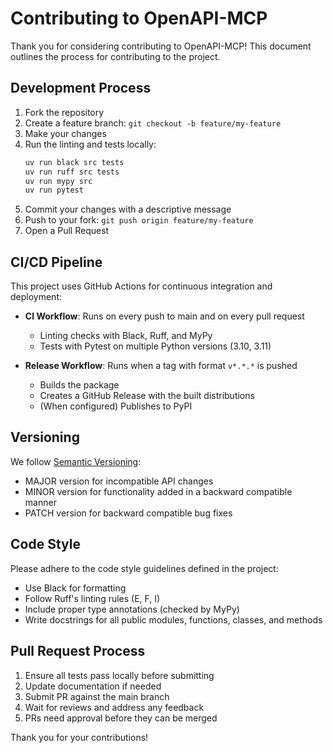 # Contributing to OpenAPI-MCP

Thank you for considering contributing to OpenAPI-MCP! This document outlines the process for contributing to the project.

## Development Process

1. Fork the repository
2. Create a feature branch: `git checkout -b feature/my-feature`
3. Make your changes
4. Run the linting and tests locally:
   ```bash
   uv run black src tests
   uv run ruff src tests
   uv run mypy src
   uv run pytest
   ```
5. Commit your changes with a descriptive message
6. Push to your fork: `git push origin feature/my-feature`
7. Open a Pull Request

## CI/CD Pipeline

This project uses GitHub Actions for continuous integration and deployment:

- **CI Workflow**: Runs on every push to main and on every pull request
  - Linting checks with Black, Ruff, and MyPy
  - Tests with Pytest on multiple Python versions (3.10, 3.11)

- **Release Workflow**: Runs when a tag with format `v*.*.*` is pushed
  - Builds the package
  - Creates a GitHub Release with the built distributions
  - (When configured) Publishes to PyPI

## Versioning

We follow [Semantic Versioning](https://semver.org/):
- MAJOR version for incompatible API changes
- MINOR version for functionality added in a backward compatible manner
- PATCH version for backward compatible bug fixes

## Code Style

Please adhere to the code style guidelines defined in the project:

- Use Black for formatting
- Follow Ruff's linting rules (E, F, I)
- Include proper type annotations (checked by MyPy)
- Write docstrings for all public modules, functions, classes, and methods

## Pull Request Process

1. Ensure all tests pass locally before submitting
2. Update documentation if needed
3. Submit PR against the main branch
4. Wait for reviews and address any feedback
5. PRs need approval before they can be merged

Thank you for your contributions!